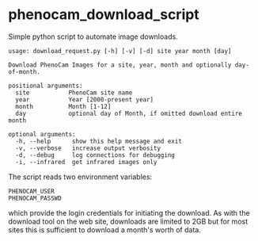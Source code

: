 # phenocam_download_script

Simple python script to automate image downloads.

    usage: download_request.py [-h] [-v] [-d] site year month [day]
    
    Download PhenoCam Images for a site, year, month and optionally day-of-month.
    
    positional arguments:
      site           PhenoCam site name
      year           Year [2000-present year]
      month          Month [1-12]
      day            optional day of Month, if omitted download entire month
    
    optional arguments:
      -h, --help      show this help message and exit
      -v, --verbose   increase output verbosity
      -d, --debug     log connections for debugging
      -i, --infrared  get infrared images only

The script reads two environment variables:

    PHENOCAM_USER
    PHENOCAM_PASSWD

which provide the login credentials for initiating the download.  As
with the download tool on the web site, downloads are limited to 2GB
but for most sites this is sufficient to download a month's worth of
data.
